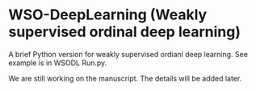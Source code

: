 # WSO-DeepLearning (Weakly supervised ordinal deep learning)

A brief Python version for weakly supervised ordianl deep learning. See example is in WSODL Run.py.

We are still working on the manuscript. The details will be added later.
